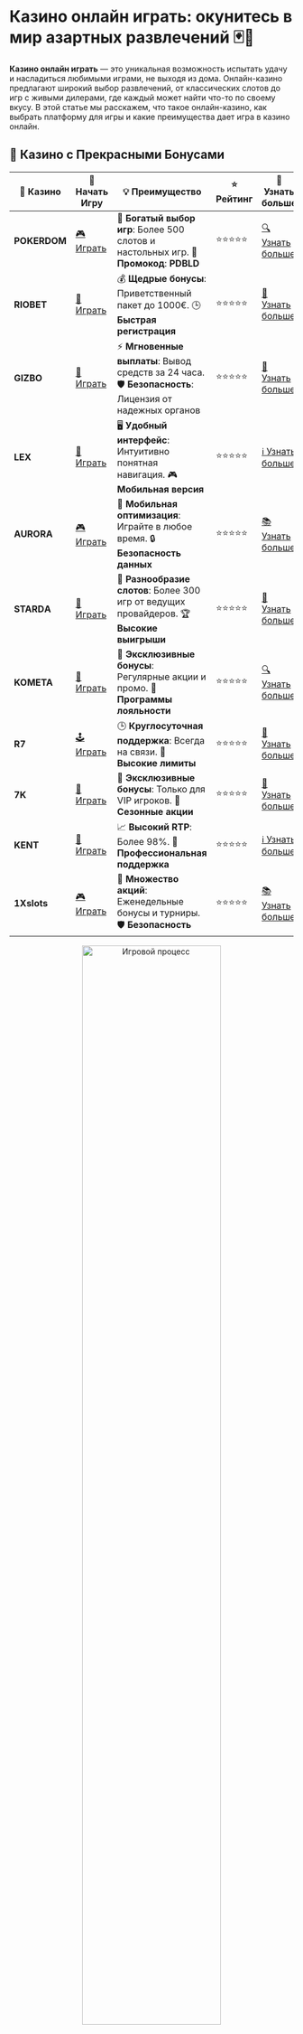 # Казино онлайн играть: окунитесь в мир азартных развлечений 🃏🎰

**Казино онлайн играть** — это уникальная возможность испытать удачу и насладиться любимыми играми, не выходя из дома. Онлайн-казино предлагают широкий выбор развлечений, от классических слотов до игр с живыми дилерами, где каждый может найти что-то по своему вкусу. В этой статье мы расскажем, что такое онлайн-казино, как выбрать платформу для игры и какие преимущества дает игра в казино онлайн.

## 🌟 Казино с Прекрасными Бонусами

| 🎲 **Казино** | 🔗 **Начать Игру** | 💡 **Преимущество** | ⭐ **Рейтинг** | 🔗 **Узнать больше** |
|--------------|---------------------|---------------------|----------------|----------------------|
| **POKERDOM**  | [🎮 Играть](https://brandplay.link/4k77v2yx) | 🎉 **Богатый выбор игр**: Более 500 слотов и настольных игр. 🎁 **Промокод**: **PDBLD** | ⭐⭐⭐⭐⭐ | [🔍 Узнать больше](https://brandplay.link/4k77v2yx) |
| **RIOBET**    | [🎰 Играть](https://brandplay.link/7xBLTPyj) | 💰 **Щедрые бонусы**: Приветственный пакет до 1000€. 🕒 **Быстрая регистрация** | ⭐⭐⭐⭐⭐ | [📖 Узнать больше](https://brandplay.link/7xBLTPyj) |
| **GIZBO**     | [🎲 Играть](https://brandplay.link/bprXw4YV) | ⚡ **Мгновенные выплаты**: Вывод средств за 24 часа. 🛡️ **Безопасность**: Лицензия от надежных органов | ⭐⭐⭐⭐⭐ | [📝 Узнать больше](https://brandplay.link/bprXw4YV) |
| **LEX**       | [🤑 Играть](https://brandplay.link/zW4hdDFV) | 🖥️ **Удобный интерфейс**: Интуитивно понятная навигация. 🎮 **Мобильная версия** | ⭐⭐⭐⭐⭐ | [ℹ️ Узнать больше](https://brandplay.link/zW4hdDFV) |
| **AURORA**    | [🎮 Играть](https://10trafic-stat2.com/click/668546556bcc6313411604bd/6766/13032/subaccount) | 📱 **Мобильная оптимизация**: Играйте в любое время. 🔒 **Безопасность данных** | ⭐⭐⭐⭐⭐ | [📚 Узнать больше](https://10trafic-stat2.com/click/668546556bcc6313411604bd/6766/13032/subaccount) |
| **STARDА**    | [🎯 Играть](https://brandplay.link/fB7xwRFL) | 🎰 **Разнообразие слотов**: Более 300 игр от ведущих провайдеров. 🏆 **Высокие выигрыши** | ⭐⭐⭐⭐⭐ | [🔎 Узнать больше](https://brandplay.link/fB7xwRFL) |
| **KOMETA**    | [🎰 Играть](https://brandplay.link/8ZymQJV8) | 🎁 **Эксклюзивные бонусы**: Регулярные акции и промо. 🔄 **Программы лояльности** | ⭐⭐⭐⭐⭐ | [🔍 Узнать больше](https://brandplay.link/8ZymQJV8) |
| **R7**        | [🕹️ Играть](https://brandplay.link/bMd3Yjsw) | 🕒 **Круглосуточная поддержка**: Всегда на связи. 💸 **Высокие лимиты** | ⭐⭐⭐⭐⭐ | [📖 Узнать больше](https://brandplay.link/bMd3Yjsw) |
| **7K**        | [🎲 Играть](https://brandplay.link/BvQyFShp) | 🌟 **Эксклюзивные бонусы**: Только для VIP игроков. 🎉 **Сезонные акции** | ⭐⭐⭐⭐⭐ | [📝 Узнать больше](https://brandplay.link/BvQyFShp) |
| **KENT**      | [🤑 Играть](https://brandplay.link/Fv2WP3js) | 📈 **Высокий RTP**: Более 98%. 💼 **Профессиональная поддержка** | ⭐⭐⭐⭐⭐ | [ℹ️ Узнать больше](https://brandplay.link/Fv2WP3js) |
| **1Xslots**   | [🎮 Играть](https://brandplay.link/hSB1khtr) | 🎉 **Множество акций**: Еженедельные бонусы и турниры. 🛡️ **Безопасность** | ⭐⭐⭐⭐⭐ | [📚 Узнать больше](https://brandplay.link/hSB1khtr) |

<div align="center"> <img src="https://i.pinimg.com/originals/1d/b3/25/1db325483acbe642c6d4e6fdd73a4988.gif" alt="Игровой процесс" width="70%"> </div>
---

## 🚀 Быстрые Выигрыши и Поддержка

| 🎲 **Казино** | 🔗 **Начать Игру** | 💡 **Преимущество** | ⭐ **Рейтинг** | 🔗 **Узнать больше** |
|--------------|---------------------|---------------------|----------------|----------------------|
| **GAMA**      | [🎯 Играть](https://brandplay.link/j6NMKsDz) | 🔍 **Интуитивный интерфейс**: Легкость использования. 🏅 **Престижные турниры** | ⭐⭐⭐⭐☆ | [🔎 Узнать больше](https://brandplay.link/j6NMKsDz) |
| **ONION**     | [🎰 Играть](https://brandplay.link/zBGRVpQ9) | 🤑 **Низкие ставки**: Идеально для начинающих. 🔄 **Быстрые выводы** | ⭐⭐⭐⭐☆ | [🔍 Узнать больше](https://brandplay.link/zBGRVpQ9) |
| **ЧЕМПИОН**   | [🕹️ Играть](https://temon-gter.cfd/go/lRq?p80412p304504pcc44t17455) | 🏅 **Лояльная программа**: Награды за активность. 🎁 **Ежемесячные бонусы** | ⭐⭐⭐⭐☆ | [📖 Узнать больше](https://temon-gter.cfd/go/lRq?p80412p304504pcc44t17455) |
| **VAVADA**    | [🎲 Играть](https://vavadapartner.pro/?promo=ea5c9275-6854-4505-94fc-95ab18221945-linkb2) | 🚀 **Быстрая регистрация**: Начните играть мгновенно. 🔐 **Безопасные транзакции** | ⭐⭐⭐⭐☆ | [📝 Узнать больше](https://vavadapartner.pro/?promo=ea5c9275-6854-4505-94fc-95ab18221945-linkb2) |
| **FRIENDS**   | [🤑 Играть](https://gofriends.mba/linkb2) | 🤝 **Социальные игры**: Играйте с друзьями. 🌐 **Мультиплатформенность** | ⭐⭐⭐⭐☆ | [ℹ️ Узнать больше](https://gofriends.mba/linkb2) |
| **1WIN**      | [🎮 Играть](https://brandplay.link/smXVpBbG) | 🏆 **Спортивные ставки**: Широкий выбор видов спорта. 💵 **Высокие коэффициенты** | ⭐⭐⭐⭐☆ | [📚 Узнать больше](https://brandplay.link/smXVpBbG) |
| **DRIP**      | [🎯 Играть](https://drp-ircp01.com/c07e6a3db) | 🌐 **Инновационные игры**: Новейшие игровые технологии. 🛡️ **Высокая безопасность** | ⭐⭐⭐⭐☆ | [🔎 Узнать больше](https://drp-ircp01.com/c07e6a3db) |
| **JOYCASINO** | [🎰 Играть](https://rpc30.call2me.pro/?/ru/registration?apkpop=0&partner=p24970p3291217pc98f) | 🎁 **Приятные бонусы**: Ежедневные акции и подарки. 🕹️ **Разнообразие игр** | ⭐⭐⭐⭐☆ | [🔍 Узнать больше](https://rpc30.call2me.pro/?/ru/registration?apkpop=0&partner=p24970p3291217pc98f) |
| **PLAYFORTUNA** | [🎮 Играть](https://fortunapromo.net/alt/playfortuna/registration?0dc4a9362a71feb7e3f165fb8e766f70) | 🎉 **Регулярные акции**: Бонусы, фриспины и многое другое. 🏅 **Турниры** | ⭐⭐⭐⭐☆ | [📚 Узнать больше](https://fortunapromo.net/alt/playfortuna/registration?0dc4a9362a71feb7e3f165fb8e766f70) |
| **SYKAA**     | [🤑 Играть](https://s-two-way.com/?source=linkb2&pid=30697) | 💸 **Доступные ставки**: Идеально для новичков. 🎁 **Щедрые бонусы** | ⭐⭐⭐⭐☆ | [🔍 Узнать больше](https://s-two-way.com/?source=linkb2&pid=30697) |

<div align="center"> <img src="https://i.pinimg.com/originals/1d/b3/25/1db325483acbe642c6d4e6fdd73a4988.gif" alt="Игровой процесс" width="70%"> </div>

![Казино онлайн играть](https://i.pinimg.com/originals/a9/29/6e/a9296ea1cf6a7c20a985e593451f0323.png)

## Что такое казино онлайн?

**Казино онлайн** — это виртуальная платформа, где игроки могут играть в азартные игры через интернет. Эти платформы предлагают разнообразные игры, такие как слоты, рулетка, покер, блэкджек и многое другое. Онлайн-казино имитируют атмосферу настоящего казино, но в удобном формате, который позволяет играть в любое время и в любом месте.

### Как начать играть в казино онлайн?

Для того чтобы начать **играть в казино онлайн**, вам нужно всего лишь выбрать подходящую платформу, зарегистрироваться и сделать первый депозит (если необходимо). Некоторые казино предлагают возможность играть бесплатно, используя демо-версии игр, что позволяет новичкам ознакомиться с игровыми процессами.

1. **Регистрация**: Создайте учетную запись на платформе. В процессе регистрации обычно требуется указать личные данные, такие как имя, возраст и контактная информация.
2. **Пополнение счета**: Чтобы начать делать ставки, вам нужно пополнить свой игровой счет. Большинство онлайн-казино предлагают различные способы пополнения, включая банковские карты, электронные кошельки и криптовалюту.
3. **Выбор игры**: После пополнения счета выберите игру, которая вам интересна, и начните играть. В онлайн-казино можно найти игры на любой вкус — от слотов до карточных игр.
4. **Выигрыши и вывод средств**: Если вам удастся выиграть, вы сможете вывести средства на свой банковский счет или электронный кошелек.

## Преимущества игры в казино онлайн

**Казино онлайн** предоставляет игрокам множество преимуществ по сравнению с традиционными казино:
- **Доступность 24/7**: Вы можете играть в любое время дня и ночи, не зависимо от того, где вы находитесь.
- **Широкий выбор игр**: Онлайн-казино предлагают гораздо больше игр, чем в традиционных казино. Здесь есть слоты, настольные игры, покер, рулетка и многие другие.
- **Удобство**: Вы можете играть прямо с компьютера или мобильного устройства, не выходя из дома.
- **Бонусы и акции**: Онлайн-казино часто предлагают бонусы, такие как бесплатные вращения или бонусы за регистрацию, что делает игру еще более захватывающей.

## Популярные игры в казино онлайн

В **казино онлайн** доступен широкий выбор игр, и каждый может найти себе развлечение по душе. Вот несколько наиболее популярных видов игр:

### 1. Слоты 🎰
Слоты — это, безусловно, самые популярные игры в онлайн-казино. Их простота, увлекательный процесс и шанс на крупные выигрыши делают слоты привлекательными для игроков всех уровней.

**Преимущества слотов:**
- Разнообразие тем и бонусных функций
- Простота в освоении
- Возможность выигрыша прогрессивных джекпотов

### 2. Рулетка 🎡
**Рулетка** — классическая игра, где игроки делают ставки на номера или цвета, на которые, по их мнению, упадет шарик. Это одна из самых захватывающих и популярных игр в казино.

**Преимущества рулетки:**
- Разнообразие ставок и стратегий
- Легкость в освоении
- Атмосфера настоящего казино

### 3. Покер ♠️
**Покер** — игра для настоящих стратегов. Здесь нужно не только полагаться на удачу, но и уметь читать противников и принимать верные решения.

**Преимущества покера:**
- Интеллектуальный аспект игры
- Возможность выигрывать большие суммы
- Разнообразие видов покера

### 4. Блэкджек 🃏
**Блэкджек** — это еще одна популярная карточная игра, где цель заключается в том, чтобы набрать 21 очко, не переборщив.

**Преимущества блэкджека:**
- Возможность использовать стратегию
- Высокие шансы на выигрыш при правильной игре
- Быстрый темп игры

### 5. Игры с живыми дилерами 🎥
**Игры с живыми дилерами** позволяют вам ощутить атмосферу настоящего казино, общаясь с дилером в реальном времени через видеотрансляцию.

**Преимущества:**
- Атмосфера настоящего казино
- Возможность общения с дилером
- Реальные игры и ставки

## Как выбрать казино для игры онлайн?

Выбор платформы для **игры в казино онлайн** — это важный шаг, который повлияет на ваши впечатления от игры. Вот несколько советов, как выбрать надежное казино:

1. **Лицензия и безопасность**: Убедитесь, что казино имеет лицензию и использует современные технологии для защиты ваших данных и средств.
2. **Рейтинг и отзывы**: Ознакомьтесь с отзывами других игроков и рейтингами казино, чтобы убедиться в его надежности.
3. **Методы пополнения и вывода средств**: Проверьте, какие методы оплаты поддерживаются казино, и убедитесь, что вывод средств удобен и быстрый.
4. **Бонусы и акции**: Выбирайте казино с выгодными бонусами для новых игроков и акциями, которые позволяют увеличить ваш банкролл.

## Где играть в казино онлайн?

Если вы хотите испытать удачу и насладиться увлекательными играми, выбирайте проверенные онлайн-казино. Вот несколько популярных платформ, которые предлагают лучшие условия для игры онлайн:

- **Pokerdom** — идеальная платформа для любителей слотов и настольных игр.
- **Riobet** — казино с отличными бонусами и живыми играми.
- **Gizbo** — онлайн-казино с множеством слотов и карточных игр.
- **LEX** — казино с разнообразными настольными играми и слотами.
- **Aurora** — предлагает отличные условия для игры в слоты и покер.
- **Starda** — известное казино с качественными играми и бонусами.
- **Kometa** — платформа с большим выбором игр и бонусов.
- **R7** — казино с играми с живыми дилерами и слоты.
- **7K** — интересная платформа с большими бонусами и выгодными предложениями.
- **Kent** — казино с большими шансами на выигрыш и разнообразными играми.

## Заключение

**Казино онлайн играть** — это захватывающий и удобный способ насладиться азартными играми. Онлайн-казино предлагают огромный выбор развлечений, от простых слотов до сложных игр с живыми дилерами. Выбирайте проверенные платформы, такие как **Pokerdom**, **Riobet**, **Gizbo**, **LEX**, **Aurora**, **Starda**, **Kometa**, **R7**, **7K** и **Kent**, и погружайтесь в мир азарта и побед! 🎉

Не упустите шанс испытать удачу и выиграть прямо сейчас! 🍀
